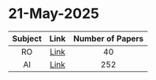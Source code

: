# 21-May-2025

| Subject | Link | Number of Papers |
|:-----:|:----:|:----------------:|
| RO | [Link](https://github.com/KJaebye/EmbodiedAI-Robotics-arXiv-Daily-Reporter/tree/main/21-May-2025/RO) | 40 |
| AI | [Link](https://github.com/KJaebye/EmbodiedAI-Robotics-arXiv-Daily-Reporter/tree/main/21-May-2025/AI) | 252 |
